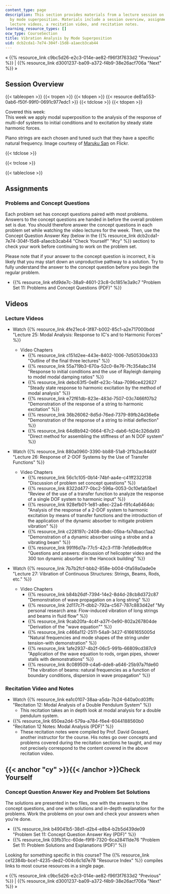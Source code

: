 ```yaml
---
content_type: page
description: This section provides materials from a lecture session on vibration analysis
  by mode superposition. Materials include a session overview, assignments with solutions,
  lecture videos, a recitation video, and recitation notes.
learning_resource_types: []
ocw_type: CourseSection
title: Vibration Analysis by Mode Superposition
uid: dcb2cda1-7e74-304f-15d8-a1aecb3cab44
---
```


« {{% resource_link c9bc5d26-e2c3-014e-ae82-f96f3f7633d2 "Previous" %}} | {{% resource_link d3001237-ba09-a372-f4b9-38e26acf706a "Next" %}} »

Session Overview
----------------

{{< tableopen >}}
{{< tropen >}}
{{< tdopen >}}
{{< resource de81a553-0ab6-f50f-99f0-0691c977edc1 >}}
{{< tdclose >}}
{{< tdopen >}}


Covered this week:  
This week we apply modal superposition to the analysis of the response of multi-dof systems to initial conditions and to excitation by steady state harmonic forces.

Piano strings are each chosen and tuned such that they have a specific natural frequency. Image courtesy of [Maruku San](http://www.flickr.com/photos/marukusan/2077906257/) on Flickr.


{{< tdclose >}}

{{< trclose >}}

{{< tableclose >}}

Assignments
-----------

### Problems and Concept Questions

Each problem set has concept questions paired with most problems. Answers to the concept questions are handed in before the overall problem set is due. You should therefore answer the concept questions in each problem set while watching the video lectures for the week. Then, use the Concept Question Answer Key (below in the {{% resource_link dcb2cda1-7e74-304f-15d8-a1aecb3cab44 "Check Yourself" "#cy" %}} section) to check your work before continuing to work on the problem set.

Please note that if your answer to the concept question is incorrect, it is likely that you may start down an unproductive pathway to a solution. Try to fully understand the answer to the concept question before you begin the regular problem.

*   {{% resource_link efd9de7c-38a9-4601-23c8-0c1851e3a9c7 "Problem Set 11: Problems and Concept Questions (PDF)" %}}

Videos
------

### Lecture Videos

*   Watch {{% resource_link 4fe21ec4-3f87-b002-85c1-a2e717000bdd "Lecture 25: Modal Analysis: Response to IC's and to Harmonic Forces" %}}
    *   Video Chapters
        *   {{% resource_link c151d2ee-443e-8402-1006-7d50530de333 "Outline of the final three lectures" %}}
        *   {{% resource_link 55a719b3-670a-52c0-8e76-7fc354abc314 "Response to initial conditions and the use of Rayleigh damping to model modal damping ratios" %}}
        *   {{% resource_link debc63f5-0e8f-e23c-14aa-7096ce422627 "Steady state response to harmonic excitation by the method of modal analysis" %}}
        *   {{% resource_link e72f61db-823e-483d-7507-03c7466f07b2 "Demonstration of the response of a string to harmonic excitation" %}}
        *   {{% resource_link 36b26062-8d5d-76ed-7379-89fb24d36e6e "Demonstration of the response of a string to initial deflection" %}}
        *   {{% resource_link 64d8b942-0664-67c2-dab6-fd24c326da93 "Direct method for assembling the stiffness of an N DOF system" %}}

*   Watch {{% resource_link 880a0960-3390-bb88-51a8-2f1b2ac84d0f "Lecture 26: Response of 2-DOF Systems by the Use of Transfer Functions" %}}
    *   Video Chapters
        *   {{% resource_link 56c1c105-0b14-74bf-aa4e-c41ff2322f38 "Discussion of problem set concept questions" %}}
        *   {{% resource_link 8322d477-0bc2-596a-0053-0c10efab5be1 "Review of the use of a transfer function to analyze the response of a single DOF system to harmonic input" %}}
        *   {{% resource_link 928efb01-1e81-a8ec-22a4-f91c4a6464dc "Analysis of the response of a 2-DOF system to harmonic excitation by means of transfer functions and the introduction of the application of the dynamic absorber to mitigate problem vibration" %}}
        *   {{% resource_link c228197c-2408-dbdc-05ba-fa7dbacc1aa2 "Demonstration of a dynamic absorber using a strobe and a vibrating beam" %}}
        *   {{% resource_link 991f6d7a-77c5-42c3-f118-7efd6edb9fce "Questions and answers: discussion of helicopter video and the 300 ton dynamic absorber in the Hancock building" %}}

*   Watch {{% resource_link 7b7b2fcf-bbb2-858e-b004-0fa59a0ade0e "Lecture 27: Vibration of Continuous Structures: Strings, Beams, Rods, etc." %}}
    *   Video Chapters
        *   {{% resource_link b84b26df-7394-14e2-8d4d-28cb8d372c87 "Demonstration of wave propagation on a long string" %}}
        *   {{% resource_link 2d117c7f-dbb2-792a-c567-787c883d42ef "My personal research area: Flow-induced vibration of long strings and beams in fluid flow" %}}
        *   {{% resource_link 9cab20fa-4c4f-a37f-0e90-802a267804de "Derivation of the \"wave equation\"" %}}
        *   {{% resource_link c466a112-2511-54a9-3427-61661655005d "Natural frequencies and mode shapes of the string under tension-with demonstration" %}}
        *   {{% resource_link 1afe2937-4b2f-06c5-991b-66809cd387c9 "Application of the wave equation to rods, organ pipes, shower stalls with demonstrations" %}}
        *   {{% resource_link 8c089509-c4a6-dde8-a646-25b97a7fde60 "The vibration of beams: natural frequencies as a function of boundary conditions, dispersion in wave propagation" %}}

### Recitation Video and Notes

*   Watch {{% resource_link ea1c0107-38aa-a5da-7b24-640a0cd03ffc "Recitation 12: Modal Analysis of a Double Pendulum System" %}}
    *   This recitation takes an in depth look at modal analysis for a double pendulum system.
*   {{% resource_link 650ea2d4-579a-a784-f6e4-6044188560b0 "Recitation 12 Notes: Modal Analysis (PDF)" %}}
    *   These recitation notes were compiled by Prof. David Gossard, another instructor for the course. His notes go over concepts and problems covered during the recitation sections he taught, and may not precisely correspond to the content covered in the above recitation video.

{{< anchor "cy" >}}{{< /anchor >}}Check Yourself
------------------------------------------------

### Concept Question Answer Key and Problem Set Solutions

The solutions are presented in two files, one with the answers to the concept questions, and one with solutions and in-depth explanations for the problems. Work the problems on your own and check your answers when you're done.

*   {{% resource_link b49041b5-38d1-d2b4-e8b4-b2b5d439de09 "Problem Set 11: Concept Question Answer Key (PDF)" %}}
*   {{% resource_link 03fb31cc-60de-f9f8-7320-6ca28411de76 "Problem Set 11: Problem Solutions and Explanations (PDF)" %}}

Looking for something specific in this course? The {{% resource_link ce12384b-bce1-4235-ded2-004c6c1d7e78 "Resource Index" %}} compiles links to most course resources in a single page.

« {{% resource_link c9bc5d26-e2c3-014e-ae82-f96f3f7633d2 "Previous" %}} | {{% resource_link d3001237-ba09-a372-f4b9-38e26acf706a "Next" %}} »